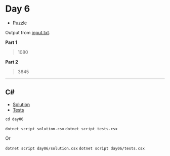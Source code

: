 # Day 6

- [Puzzle](PUZZLE.md)

Output from [input.txt](input.txt).

<!-- Output from [input.txt](day06/input.txt). -->

**Part 1**

> 1080

**Part 2**

> 3645

---

## C#

- [Solution](solution.csx)
- [Tests](tests.csx)

`cd day06`

`dotnet script solution.csx`
`dotnet script tests.csx`

Or

`dotnet script day06/solution.csx`
`dotnet script day06/tests.csx`
